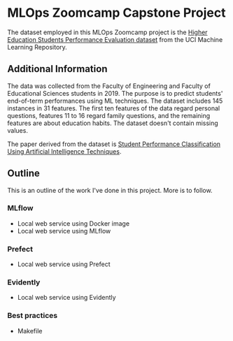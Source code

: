 # MLOps Zoomcamp Capstone Project

The dataset employed in this MLOps Zoomcamp project is the [Higher Education Students Performance Evaluation dataset](https://archive.ics.uci.edu/dataset/856/higher+education+students+performance+evaluation "https://archive.ics.uci.edu/dataset/856/higher+education+students+performance+evaluation") from the UCI Machine Learning Repository.

## Additional Information

The data was collected from the Faculty of Engineering and Faculty of Educational Sciences students in 2019. The purpose is to predict students' end-of-term performances using ML techniques. The dataset includes 145 instances in 31 features. The first ten features of the data regard personal questions, features 11 to 16 regard family questions, and the remaining features are about education habits. The dataset doesn't contain missing values.

The paper derived from the dataset is [Student Performance Classification Using Artificial Intelligence Techniques](https://www.semanticscholar.org/paper/d2540a82aea0f5acef91c8b4f92295ff8f312404 "https://www.semanticscholar.org/paper/d2540a82aea0f5acef91c8b4f92295ff8f312404").

## Outline

This is an outline of the work I've done in this project. More is to follow.

### MLflow

* Local web service using Docker image
* Local web service using MLflow

### Prefect

* Local web service using Prefect

### Evidently

* Local web service using Evidently

### Best practices

* Makefile
